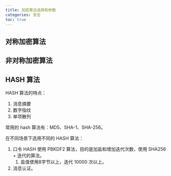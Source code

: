 ```yaml
---
title: 加密算法选择和参数
categories: 安全
toc: true
---
```




## 对称加密算法







## 非对称加密算法



## HASH 算法



HASH 算法的特点：

1. 消息摘要
2. 数字指纹
3. 单项散列



常用的 hash 算法有：MD5、SHA-1、SHA-256。



在不同场景下选用不同的 HASH 算法：

1. 口令 HASH 使用 PBKDF2 算法，目的是加盐和增加迭代次数，使用 SHA256 + 迭代的算法。
   1. 盐值使用8字节以上，迭代 10000 次以上。
2. 消息认证。